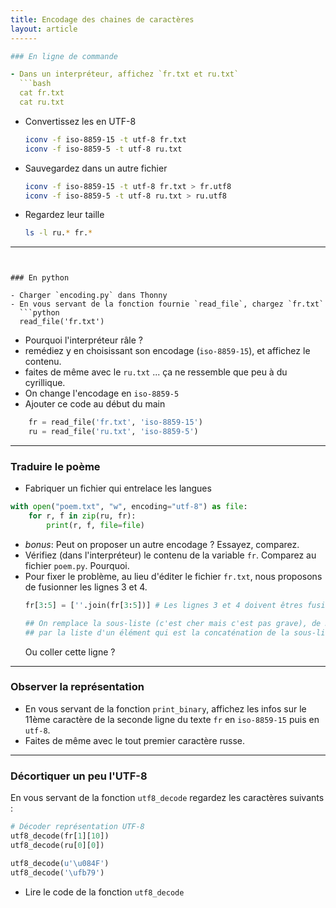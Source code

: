 ```yaml
---
title: Encodage des chaines de caractères
layout: article
------

### En ligne de commande

- Dans un interpréteur, affichez `fr.txt et ru.txt`
  ```bash
  cat fr.txt
  cat ru.txt
  ```

- Convertissez les en UTF-8
  ```bash
  iconv -f iso-8859-15 -t utf-8 fr.txt
  iconv -f iso-8859-5 -t utf-8 ru.txt
  ```

- Sauvegardez dans un autre fichier
  ```bash
  iconv -f iso-8859-15 -t utf-8 fr.txt > fr.utf8
  iconv -f iso-8859-5 -t utf-8 ru.txt > ru.utf8
  ```
- Regardez leur taille
  ```bash
  ls -l ru.* fr.*
  ```

---
```


### En python

- Charger `encoding.py` dans Thonny
- En vous servant de la fonction fournie `read_file`, chargez `fr.txt`
  ```python
  read_file('fr.txt')
  ```
- Pourquoi l'interpréteur râle ?
- remédiez y en choisissant son encodage (`iso-8859-15`), et affichez le
  contenu.
- faites de même avec le `ru.txt` ... ça ne ressemble que peu à du cyrillique.
- On change l'encodage en `iso-8859-5`
- Ajouter ce code au début du main
```python
    fr = read_file('fr.txt', 'iso-8859-15')
    ru = read_file('ru.txt', 'iso-8859-5')
```

---

### Traduire le poème

- Fabriquer un fichier qui entrelace les langues
```python
with open("poem.txt", "w", encoding="utf-8") as file:
    for r, f in zip(ru, fr):
        print(r, f, file=file)
```
- *bonus*: Peut on proposer un autre encodage ? Essayez, comparez.
- Vérifiez (dans l'interpréteur) le contenu de la variable `fr`. Comparez au fichier `poem.py`. Pourquoi.
- Pour fixer le problème, au lieu d'éditer le fichier `fr.txt`, nous proposons de fusionner les lignes 3 et 4.
  ```python
  fr[3:5] = [''.join(fr[3:5])] # Les lignes 3 et 4 doivent êtres fusionnées

  ## On remplace la sous-liste (c'est cher mais c'est pas grave), de 3 à 5 (exclu)
  ## par la liste d'un élément qui est la concaténation de la sous-liste de 3 à 5
  ```
  Ou coller cette ligne ?

---

### Observer la représentation

- En vous servant de la fonction `print_binary`, affichez les infos sur le
  11ème caractère de la seconde ligne du texte `fr` en `iso-8859-15` puis en
  `utf-8`.
- Faites de même avec le tout premier caractère russe.

---

### Décortiquer un peu l'UTF-8

En vous servant de la fonction `utf8_decode` regardez les caractères suivants :

```python
# Décoder représentation UTF-8
utf8_decode(fr[1][10])
utf8_decode(ru[0][0])

utf8_decode(u'\u084F')
utf8_decode('\ufb79')
```

- Lire le code de la fonction `utf8_decode`
